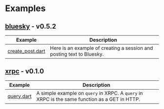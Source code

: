# Examples

## [bluesky](https://pub.dev/packages/bluesky) - v0.5.2

| Example | Description |
|---|---|
| [create_post.dart](https://github.com/myConsciousness/atproto.dart/blob/main/examples/bluesky/example/create_post.dart) | Here is an example of creating a session and posting text to Bluesky. |

## [xrpc](https://pub.dev/packages/xrpc) - v0.1.0

| Example | Description |
|---|---|
| [query.dart](https://github.com/myConsciousness/atproto.dart/blob/main/examples/xrpc/example/query.dart) | A simple example on `query` in XRPC.  A `query` in XRPC is the same function as a GET in HTTP. |
